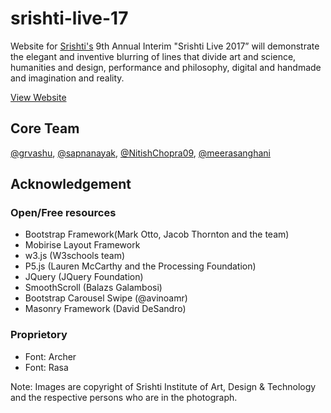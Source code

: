 # srishti-live-17
Website for [Srishti's](http://srishti.ac.in) 9th Annual Interim "Srishti Live 2017” will demonstrate the elegant and inventive blurring of lines that divide art and science, humanities and design, performance and philosophy, digital and handmade and imagination and reality.

[View Website](http://srishti.ac.in/srishtilive2017)

## Core Team
[@grvashu](https://github.com/grvashu), [@sapnanayak](https://github.com/sapnanayak), [@NitishChopra09](https://github.com/NitishChopra09), [@meerasanghani](https://github.com/meerasanghani)

## Acknowledgement
### Open/Free resources
- Bootstrap Framework(Mark Otto, Jacob Thornton and the team)
- Mobirise Layout Framework
- w3.js (W3schools team)
- P5.js (Lauren McCarthy and the Processing Foundation)
- JQuery (JQuery Foundation)
- SmoothScroll (Balazs Galambosi)
- Bootstrap Carousel Swipe (@avinoamr)
- Masonry Framework (David DeSandro)
### Proprietory
- Font: Archer
- Font: Rasa

Note: Images are copyright of Srishti Institute of Art, Design & Technology and the respective persons who are in the photograph.
